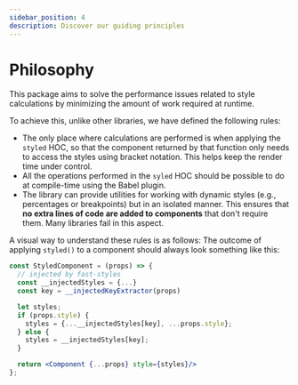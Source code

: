 ```yaml
---
sidebar_position: 4
description: Discover our guiding principles
---
```


# Philosophy

This package aims to solve the performance issues related to style calculations by minimizing the amount of work required at runtime.

To achieve this, unlike other libraries, we have defined the following rules:

- The only place where calculations are performed is when applying the `styled` HOC, so that the component returned by that function only needs to access the styles using bracket notation. This helps keep the render time under control.
- All the operations performed in the `syled` HOC should be possible to do at compile-time using the Babel plugin.
- The library can provide utilities for working with dynamic styles (e.g., percentages or breakpoints) but in an isolated manner. This ensures that **no extra lines of code are added to components** that don't require them. Many libraries fail in this aspect.

A visual way to understand these rules is as follows: The outcome of applying `styled()` to a component should always look something like this:

```jsx
const StyledComponent = (props) => {
  // injected by fast-styles
  const __injectedStyles = {...}
  const key = __injectedKeyExtractor(props)

  let styles;
  if (props.style) {
    styles = {...__injectedStyles[key], ...props.style};
  } else {
    styles = __injectedStyles[key];
  }

  return <Component {...props} style={styles}/>
};
```
